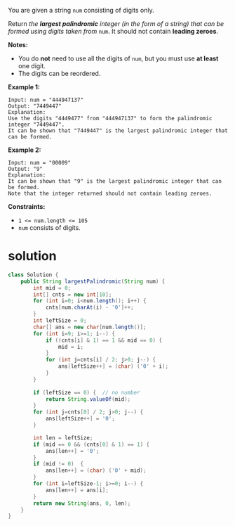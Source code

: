 You are given a string `num` consisting of digits only.

Return *the **largest palindromic** integer (in the form of a string) that can be formed using digits taken from* `num`. It should not contain **leading zeroes**.

**Notes:**

- You do **not** need to use all the digits of `num`, but you must use **at least** one digit.
- The digits can be reordered.

 

**Example 1:**

```
Input: num = "444947137"
Output: "7449447"
Explanation: 
Use the digits "4449477" from "444947137" to form the palindromic integer "7449447".
It can be shown that "7449447" is the largest palindromic integer that can be formed.
```

**Example 2:**

```
Input: num = "00009"
Output: "9"
Explanation: 
It can be shown that "9" is the largest palindromic integer that can be formed.
Note that the integer returned should not contain leading zeroes.
```

 

**Constraints:**

- `1 <= num.length <= 105`
- `num` consists of digits.

# solution

```java
class Solution {
    public String largestPalindromic(String num) {
        int mid = 0;
        int[] cnts = new int[10];
        for (int i=0; i<num.length(); i++) {
            cnts[num.charAt(i) - '0']++;
        }
        int leftSize = 0;
        char[] ans = new char[num.length()];
        for (int i=9; i>=1; i--) {
            if ((cnts[i] & 1) == 1 && mid == 0) {
                mid = i;
            }
            for (int j=cnts[i] / 2; j>0; j--) {
                ans[leftSize++] = (char) ('0' + i);
            }
        }
        
        if (leftSize == 0) {  // no number
            return String.valueOf(mid);
        }
        for (int j=cnts[0] / 2; j>0; j--) {
            ans[leftSize++] = '0';
        }

        int len = leftSize;
        if (mid == 0 && (cnts[0] & 1) == 1) {
            ans[len++] = '0';
        }
        if (mid != 0)  {
            ans[len++] = (char) ('0' + mid);
        }
        for (int i=leftSize-1; i>=0; i--) {
            ans[len++] = ans[i];
        }
        return new String(ans, 0, len);
    }
}
```

